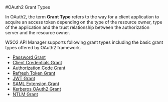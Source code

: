 #OAuth2 Grant Types


In OAuth2, the term **Grant Type** refers to the way for a client application to acquire an access token depending on the type of the resource owner, type of the application and the trust relationship between the authorization server and the resource owner. 

WSO2 API Manager supports following grant types including the basic grant types offered by OAuth2 framework. 

- [Password Grant]({{base_path}}/design/api-security/oauth2/grant-types/password-grant)
- [Client Credentials Grant]({{base_path}}/design/api-security/oauth2/grant-types/client-credentials-grant)
- [Authorization Code Grant]({{base_path}}/design/api-security/oauth2/grant-types/authorization-code-grant)
- [Refresh Token Grant]({{base_path}}/design/api-security/oauth2/grant-types/refresh-token-grant)
- [JWT Grant]({{base_path}}/design/api-security/oauth2/grant-types/jwt-grant)
- [SAML Extension Grant]({{base_path}}/design/api-security/oauth2/grant-types/saml-extension-grant)
- [Kerberos OAuth2 Grant]({{base_path}}/design/api-security/oauth2/grant-types/kerberos-oauth2-grant) 
- [NTLM Grant]({{base_path}}/design/api-security/oauth2/grant-types/ntlm-grant)
